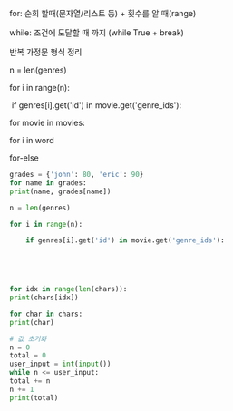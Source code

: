for: 순회 할때(문자열/리스트 등) + 횟수를 알 때(range)

while: 조건에 도달할 때 까지 (while True + break)



반복 가정문 형식 정리



n = len(genres)

for i in range(n):

​	if genres[i].get('id') in movie.get('genre_ids'):



for movie in movies:





for i in word



for-else



```python
grades = {'john': 80, 'eric': 90}
for name in grades:
print(name, grades[name])
```



```python
n = len(genres)

for i in range(n):

	if genres[i].get('id') in movie.get('genre_ids'):
    




for idx in range(len(chars)):
print(chars[idx])

for char in chars:
print(char)
```

```python
# 값 초기화
n = 0
total = 0
user_input = int(input())
while n <= user_input:
total += n
n += 1
print(total)
```






